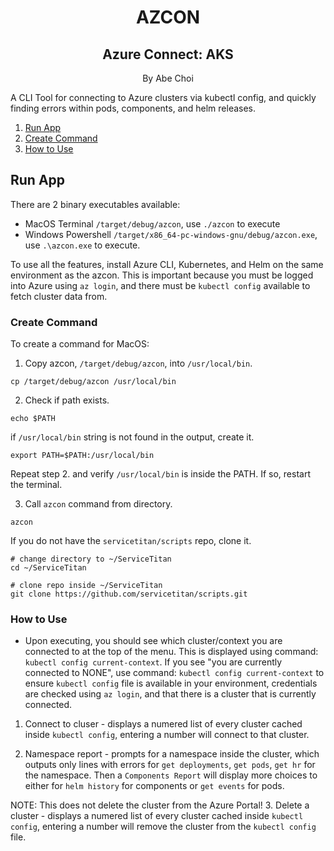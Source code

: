 <div align="center">
<h1>AZCON</h1>
<h2>Azure Connect: AKS</h2>
<p>By Abe Choi</p>
</div>

<p>
A CLI Tool for connecting to Azure clusters via kubectl config, and quickly finding errors within pods, components, and helm releases.
</p>

1.  [Run App](#run-app)
2.  [Create Command](#create-command)
3.  [How to Use](#how-to-use)


## Run App

There are 2 binary executables available:

- MacOS Terminal `/target/debug/azcon`, use `./azcon` to execute
- Windows Powershell `/target/x86_64-pc-windows-gnu/debug/azcon.exe`, use `.\azcon.exe` to execute.

To use all the features, install Azure CLI, Kubernetes, and Helm on the same environment as the azcon. This is important because you must be logged into Azure using `az login`, and there must be `kubectl config` available to fetch cluster data from.


### Create Command

To create a command for MacOS:

1. Copy azcon, `/target/debug/azcon`, into `/usr/local/bin`.
```
cp /target/debug/azcon /usr/local/bin
```

2. Check if path exists.
```
echo $PATH
```

if `/usr/local/bin` string is not found in the output, create it.
```
export PATH=$PATH:/usr/local/bin
```

Repeat step 2. and verify `/usr/local/bin` is inside the PATH. If so, restart the terminal.

3. Call `azcon` command from directory.
```
azcon
```

If you do not have the `servicetitan/scripts` repo, clone it.
```
# change directory to ~/ServiceTitan
cd ~/ServiceTitan

# clone repo inside ~/ServiceTitan
git clone https://github.com/servicetitan/scripts.git
```


### How to Use

- Upon executing, you should see which cluster/context you are connected to at the top of the menu. This is displayed using command: `kubectl config current-context`. If you see "you are currently connected to NONE", use command: `kubectl config current-context` to ensure `kubectl config` file is available in your environment, credentials are checked using `az login`, and that there is a cluster that is currently connected.

1. Connect to cluser - displays a numered list of every cluster cached inside `kubectl config`, entering a number will connect to that cluster.

2. Namespace report - prompts for a namespace inside the cluster, which outputs only lines with errors for `get deployments`, `get pods`, `get hr` for the namespace. Then a `Components Report` will display more choices to either for `helm history` for components or `get events` for pods.

NOTE: This does not delete the cluster from the Azure Portal!
3. Delete a cluster - displays a numered list of every cluster cached inside `kubectl config`, entering a number will remove the cluster from the `kubectl config` file.
